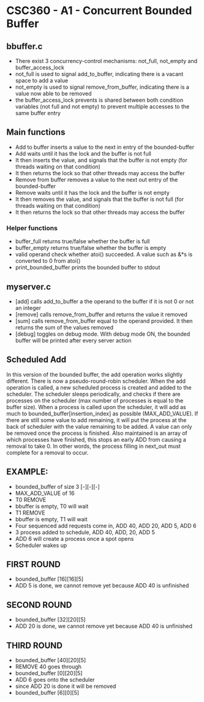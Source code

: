 # CSC360 - A1 - Concurrent Bounded Buffer

## bbuffer.c
 * There exist 3 concurrency-control mechanisms: not_full, not_empty and buffer_access_lock
 * not_full is used to signal add_to_buffer, indicating there is a vacant space to add a value
 * not_empty is used to signal remove_from_buffer, indicating there is a value now able to be removed
 * the buffer_access_lock prevents is shared between both condition variables (not full and not empty) to prevent multiple accesses to the same buffer entry

## Main functions
 * Add to buffer inserts a value to the next in entry of the bounded-buffer
 * Add waits until it has the lock and the buffer is not full
 * It then inserts the value, and signals that the buffer is not empty (for threads waiting on that condition)
 * It then returns the lock so that other threads may access the buffer
 * Remove from buffer removes a value to the next out entry of the bounded-buffer
 * Remove waits until it has the lock and the buffer is not empty
 * It then removes the value, and signals that the buffer is not full (for threads waiting on that condition)
 * It then returns the lock so that other threads may access the buffer

### Helper functions
 * buffer_full returns true/false whether the buffer is full
 * buffer_empty returns true/false whether the buffer is empty
 * valid operand check whether atoi() succeeded. A value such as &*s is converted to 0 from atoi()
 * print_bounded_buffer prints the bounded buffer to stdout

## myserver.c
 * [add] calls add_to_buffer a the operand to the buffer if it is not 0 or not an integer
 * [remove] calls remove_from_buffer and returns the value it removed
 * [sum] calls remove_from_buffer equal to the operand provided. It then returns the sum of the values removed
 * [debug] toggles on debug mode. With debug mode ON, the bounded buffer will be printed after every server action

## Scheduled Add
In this version of the bounded buffer, the add operation works slightly different. There is now a pseudo-round-robin scheduler. When the add operation is called, a new scheduled process is created and added to the scheduler. The scheduler sleeps periodically, and checks if there are processes on the scheduler (max number of processes is equal to the buffer size). When a process is called upon the scheduler, it will add as much to bounded_buffer[insertion_index] as possible (MAX_ADD_VALUE).
If there are still some value to add remaining, it will put the process at the back of scheduler with the value remaining to be added. A value can only be removed once the process is finished. Also maintained is an array of which processes have finished, this stops an early ADD from causing a removal to take 0. In other words, the process filling in next_out must complete for a removal to occur.

## EXAMPLE:
* bounded_buffer of size 3 [-][-][-]
* MAX_ADD_VALUE of 16
* T0 REMOVE
* bbuffer is empty, T0 will wait
* T1 REMOVE
* bbuffer is empty, T1 will wait
* Four sequenced add requests come in, ADD 40, ADD 20, ADD 5, ADD 6
* 3 process added to schedule, ADD 40, ADD, 20, ADD 5
* ADD 6 will create a process once a spot opens
* Scheduler wakes up

## FIRST ROUND
* bounded_buffer [16][16][5]
* ADD 5 is done, we cannot remove yet because ADD 40 is unfinished

## SECOND ROUND
* bounded_buffer [32][20][5]
* ADD 20 is done, we cannot remove yet because ADD 40 is unfinished

## THIRD ROUND
* bounded_buffer [40][20][5]
* REMOVE 40 goes through
* bounded_buffer [0][20][5]
* ADD 6 goes onto the scheduler
* since ADD 20 is done it will be removed
* bounded_buffer [6][0][5]
